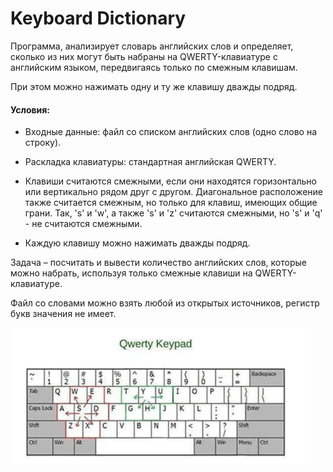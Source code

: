 # Keyboard Dictionary

Программа, анализирует словарь английских слов и определяет, сколько из них могут быть набраны на QWERTY-клавиатуре с английским языком, передвигаясь только по смежным клавишам.

При этом можно нажимать одну и ту же клавишу дважды подряд.
 

#### Условия: ####

* Входные данные: файл со списком английских слов (одно слово на строку).

* Раскладка клавиатуры: стандартная английская QWERTY.

* Клавиши считаются смежными, если они находятся горизонтально или вертикально рядом друг с другом.
Диагональное расположение также считается смежным, но только для клавиш, имеющих общие грани. Так, 's' и 'w', а также 's' и 'z' считаются смежными, но 's' и 'q' - не считаются смежными.

* Каждую клавишу можно нажимать дважды подряд.

 
Задача – посчитать и вывести количество английских слов, которые можно набрать, используя только смежные клавиши на QWERTY-клавиатуре.
 

Файл со словами можно взять любой из открытых источников, регистр букв значения не имеет.

![keypad](img/keypad.png)
